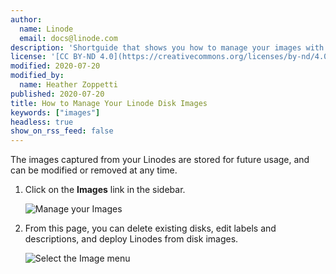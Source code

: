 ```yaml
---
author:
  name: Linode
  email: docs@linode.com
description: 'Shortguide that shows you how to manage your images with Linode Images.'
license: '[CC BY-ND 4.0](https://creativecommons.org/licenses/by-nd/4.0)'
modified: 2020-07-20
modified_by:
  name: Heather Zoppetti
published: 2020-07-20
title: How to Manage Your Linode Disk Images
keywords: ["images"]
headless: true
show_on_rss_feed: false
---
```


The images captured from your Linodes are stored for future usage, and can be modified or removed at any time.

1.  Click on the **Images** link in the sidebar.

    ![Manage your Images](images-manage-images.png "Manage your Images")

1.  From this page, you can delete existing disks, edit labels and descriptions, and deploy Linodes from disk images.

    ![Select the Image menu](images-edit-image-menu.png "Select the Image menu")
